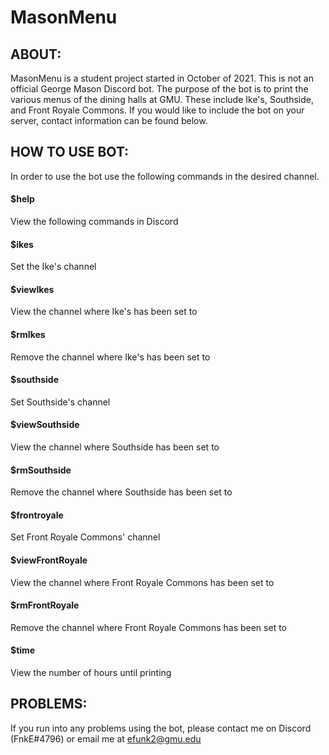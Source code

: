 # MasonMenu

## ABOUT:
MasonMenu is a student project started in October of 2021. This is not an official George Mason Discord bot. The purpose of the bot is to print the various menus of the dining halls at GMU. These include Ike's, Southside, and Front Royale Commons. If you would like to include the bot on your server, contact information can be found below.

## HOW TO USE BOT:
In order to use the bot use the following commands in the desired channel.

#### $help
View the following commands in Discord
#### $ikes
Set the Ike's channel
#### $viewIkes
View the channel where Ike's has been set to
#### $rmIkes
Remove the channel where Ike's has been set to
#### $southside
Set Southside's channel
#### $viewSouthside
View the channel where Southside has been set to
#### $rmSouthside
Remove the channel where Southside has been set to
#### $frontroyale
Set Front Royale Commons' channel
#### $viewFrontRoyale
View the channel where Front Royale Commons has been set to
#### $rmFrontRoyale
Remove the channel where Front Royale Commons has been set to
#### $time
View the number of hours until printing

## PROBLEMS:
If you run into any problems using the bot, please contact me on Discord (FnkE#4796) or email me at efunk2@gmu.edu
